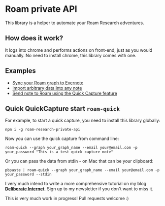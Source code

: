 # Roam private API

This library is a helper to automate your Roam Research adventures.

## How does it work?

It logs into chrome and performs actions on front-end, just as you would manually. No need to install chrome, this library comes with one.

## Examples

- [Sync your Roam graph to Evernote](https://github.com/artpi/roam-research-private-api/blob/master/examples/sync_evernote.js)
- [Import arbitrary data into any note](https://github.com/artpi/roam-research-private-api/blob/master/examples/import-data.js)
- [Send note to Roam using the Quick Capture feature](https://github.com/artpi/roam-research-private-api/blob/master/examples/quick_capture.js)


## Quick QuickCapture start `roam-quick`

For example, to start a quick capture, you need to install this library globally:

```
npm i -g roam-research-private-api
```

Now you can use the quick capture from command line:

```
roam-quick --graph your_graph_name --email your@email.com -p your_password "This is a test quick capture note"
```

Or you can pass the data from stdin - on Mac that can be your clipboard:

```
pbpaste | roam-quick --graph your_graph_name --email your@email.com -p your_password --stdin
```

I very much intend to write a more comprehensive tutorial on my blog **[Deliberate Internet](https://deliber.at)**. Sign up to my newsletter if you don't want to miss it.


This is very much work in progress! Pull requests welcome :)
